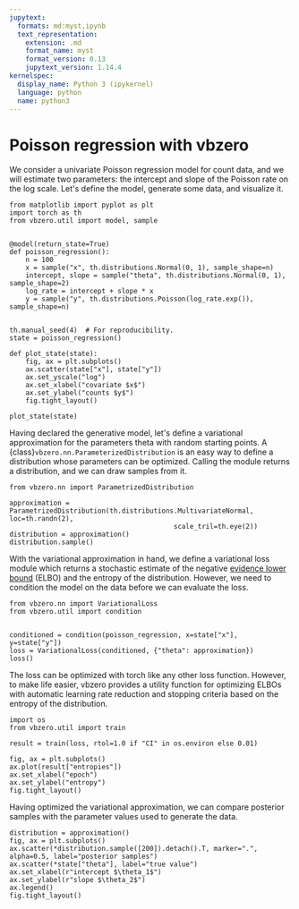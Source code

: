 ```yaml
---
jupytext:
  formats: md:myst,ipynb
  text_representation:
    extension: .md
    format_name: myst
    format_version: 0.13
    jupytext_version: 1.14.4
kernelspec:
  display_name: Python 3 (ipykernel)
  language: python
  name: python3
---
```


# Poisson regression with vbzero

We consider a univariate Poisson regression model for count data, and we will estimate two parameters: the intercept and slope of the Poisson rate on the log scale. Let's define the model, generate some data, and visualize it.

```{code-cell} ipython3
from matplotlib import pyplot as plt
import torch as th
from vbzero.util import model, sample


@model(return_state=True)
def poisson_regression():
    n = 100
    x = sample("x", th.distributions.Normal(0, 1), sample_shape=n)
    intercept, slope = sample("theta", th.distributions.Normal(0, 1), sample_shape=2)
    log_rate = intercept + slope * x
    y = sample("y", th.distributions.Poisson(log_rate.exp()), sample_shape=n)
    

th.manual_seed(4)  # For reproducibility.
state = poisson_regression()

def plot_state(state):
    fig, ax = plt.subplots()
    ax.scatter(state["x"], state["y"])
    ax.set_yscale("log")
    ax.set_xlabel("covariate $x$")
    ax.set_ylabel("counts $y$")
    fig.tight_layout()
    
plot_state(state)
```

Having declared the generative model, let's define a variational approximation for the parameters theta with random starting points. A {class}`vbzero.nn.ParameterizedDistribution` is an easy way to define a distribution whose parameters can be optimized. Calling the module returns a distribution, and we can draw samples from it.

```{code-cell} ipython3
from vbzero.nn import ParametrizedDistribution

approximation = ParametrizedDistribution(th.distributions.MultivariateNormal, loc=th.randn(2), 
                                         scale_tril=th.eye(2))
distribution = approximation()
distribution.sample()
```

With the variational approximation in hand, we define a variational loss module which returns a stochastic estimate of the negative [evidence lower bound](https://en.wikipedia.org/wiki/Evidence_lower_bound) (ELBO) and the entropy of the distribution. However, we need to condition the model on the data before we can evaluate the loss.

```{code-cell} ipython3
from vbzero.nn import VariationalLoss
from vbzero.util import condition


conditioned = condition(poisson_regression, x=state["x"], y=state["y"])
loss = VariationalLoss(conditioned, {"theta": approximation})
loss()
```

The loss can be optimized with torch like any other loss function. However, to make life easier, vbzero provides a utility function for optimizing ELBOs with automatic learning rate reduction and stopping criteria based on the entropy of the distribution.

```{code-cell} ipython3
import os
from vbzero.util import train

result = train(loss, rtol=1.0 if "CI" in os.environ else 0.01)

fig, ax = plt.subplots()
ax.plot(result["entropies"])
ax.set_xlabel("epoch")
ax.set_ylabel("entropy")
fig.tight_layout()
```

Having optimized the variational approximation, we can compare posterior samples with the parameter values used to generate the data.

```{code-cell} ipython3
distribution = approximation()
fig, ax = plt.subplots()
ax.scatter(*distribution.sample([200]).detach().T, marker=".", alpha=0.5, label="posterior samples")
ax.scatter(*state["theta"], label="true value")
ax.set_xlabel(r"intercept $\theta_1$")
ax.set_ylabel(r"slope $\theta_2$")
ax.legend()
fig.tight_layout()
```
